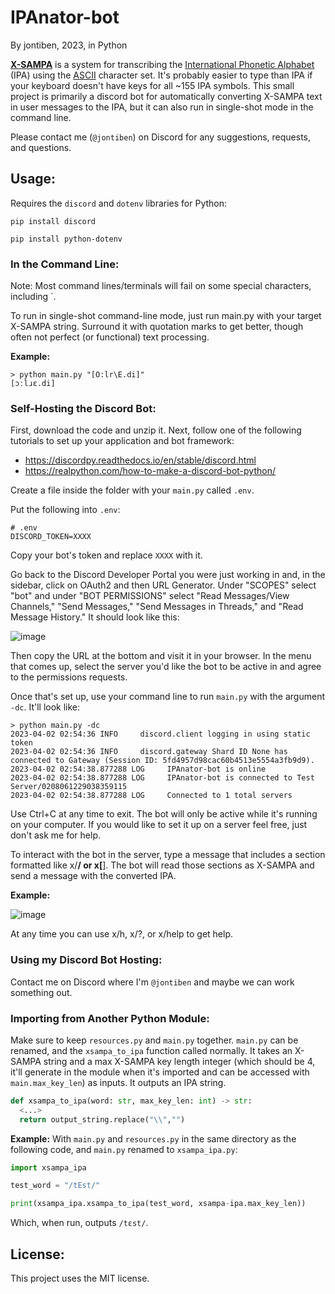 # IPAnator-bot
By jontiben, 2023, in Python

**[X-SAMPA](https://en.wikipedia.org/wiki/X-SAMPA)** is a system for transcribing the [International Phonetic Alphabet](https://en.wikipedia.org/wiki/International_Phonetic_Alphabet) (IPA) using the [ASCII](https://en.wikipedia.org/wiki/ASCII) character set. It's probably easier to type than IPA if your keyboard doesn't have keys for all ~155 IPA symbols. This small project is primarily a discord bot for automatically converting X-SAMPA text in user messages to the IPA, but it can also run in single-shot mode in the command line.

Please contact me (`@jontiben`) on Discord for any suggestions, requests, and questions.

## Usage:

Requires the `discord` and `dotenv` libraries for Python:

`pip install discord`

`pip install python-dotenv`

### In the Command Line:

Note: Most command lines/terminals will fail on some special characters, including `.

To run in single-shot command-line mode, just run main.py with your target X-SAMPA string. Surround it with quotation marks to get better, though often not perfect (or functional) text processing.

**Example:**

```
> python main.py "[O:lr\E.di]"
[ɔːlɹɛ.di]
```

### Self-Hosting the Discord Bot:

First, download the code and unzip it. Next, follow one of the following tutorials to set up your application and bot framework:

- https://discordpy.readthedocs.io/en/stable/discord.html
- https://realpython.com/how-to-make-a-discord-bot-python/

Create a file inside the folder with your `main.py` called `.env`.

Put the following into `.env`:
```
# .env
DISCORD_TOKEN=XXXX
```

Copy your bot's token and replace `XXXX` with it.

Go back to the Discord Developer Portal you were just working in and, in the sidebar, click on OAuth2 and then URL Generator. Under "SCOPES" select "bot" and under "BOT PERMISSIONS" select "Read Messages/View Channels," "Send Messages," "Send Messages in Threads," and "Read Message History." It should look like this:

![image](https://user-images.githubusercontent.com/25780026/229337588-69a3a77e-4656-4cd1-bd0d-19cdfe895247.png)

Then copy the URL at the bottom and visit it in your browser. In the menu that comes up, select the server you'd like the bot to be active in and agree to the permissions requests.

Once that's set up, use your command line to run `main.py` with the argument `-dc`. It'll look like:

```
> python main.py -dc
2023-04-02 02:54:36 INFO     discord.client logging in using static token
2023-04-02 02:54:36 INFO     discord.gateway Shard ID None has connected to Gateway (Session ID: 5fd4957d98cac60b4513e5554a3fb9d9).
2023-04-02 02:54:38.877288 LOG     IPAnator-bot is online
2023-04-02 02:54:38.877288 LOG     IPAnator-bot is connected to Test Server/0208061229038359115
2023-04-02 02:54:38.877288 LOG     Connected to 1 total servers
```

Use Ctrl+C at any time to exit. The bot will only be active while it's running on your computer. If you would like to set it up on a server feel free, just don't ask me for help.

To interact with the bot in the server, type a message that includes a section formatted like x/******/ or x[******]. The bot will read those sections as X-SAMPA and send a message with the converted IPA.

**Example:**

![image](https://user-images.githubusercontent.com/25780026/229337856-b492f39e-b79b-48ff-87de-0435a6d2fcc0.png)

At any time you can use x/h, x/?, or x/help to get help.

### Using my Discord Bot Hosting:

Contact me on Discord where I'm `@jontiben` and maybe we can work something out.

### Importing from Another Python Module:

Make sure to keep `resources.py` and `main.py` together. `main.py` can be renamed, and the `xsampa_to_ipa` function called normally. It takes an X-SAMPA string and a max X-SAMPA key length integer (which should be 4, it'll generate in the module when it's imported and can be accessed with `main.max_key_len`) as inputs. It outputs an IPA string.

```python
def xsampa_to_ipa(word: str, max_key_len: int) -> str:
  <...>
  return output_string.replace("\\","")
```

**Example:**
With `main.py` and `resources.py` in the same directory as the following code, and `main.py` renamed to `xsampa_ipa.py`:

```python
import xsampa_ipa

test_word = "/tEst/"

print(xsampa_ipa.xsampa_to_ipa(test_word, xsampa-ipa.max_key_len))
```

Which, when run, outputs
`/tɛst/`.

## License:

This project uses the MIT license.
